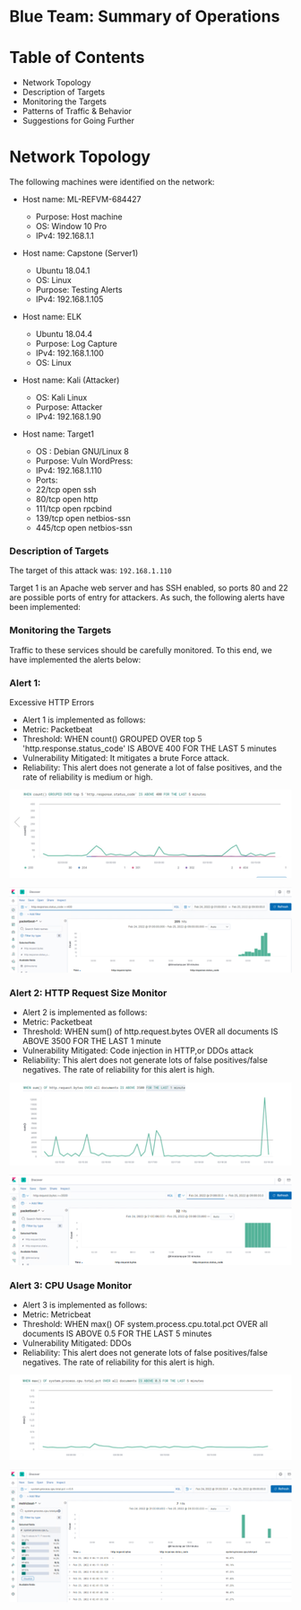  # Blue Team: Summary of Operations
 
# Table of Contents

- Network Topology
- Description of Targets
- Monitoring the Targets
- Patterns of Traffic & Behavior
- Suggestions for Going Further

# Network Topology

The following machines were identified on the network:

- Host name: ML-REFVM-684427
  - Purpose: Host machine
  - OS: Window 10 Pro
  - IPv4: 192.168.1.1

- Host name: Capstone (Server1) 
   - Ubuntu 18.04.1
   - OS: Linux
   - Purpose: Testing Alerts
   - IPv4: 192.168.1.105

          
- Host name: ELK 
  - Ubuntu 18.04.4
  - Purpose: Log Capture
  - IPv4: 192.168.1.100
  - OS: Linux


- Host name: Kali (Attacker)      
  - OS: Kali Linux 
  - Purpose: Attacker 
  - IPv4: 192.168.1.90


- Host name: Target1
  - OS : Debian GNU/Linux 8
  - Purpose: Vuln WordPress:
  - IPv4: 192.168.1.110
  - Ports: 
  - 22/tcp     open   ssh
  - 80/tcp     open   http
  - 111/tcp    open   rpcbind
  - 139/tcp   open   netbios-ssn
  - 445/tcp   open   netbios-ssn

### Description of Targets

The target of this attack was: `192.168.1.110`

Target 1 is an Apache web server and has SSH enabled, so ports 80 and 22 are possible ports of entry for attackers. As such, the following alerts have been implemented:

### Monitoring the Targets

Traffic to these services should be carefully monitored. To this end, we have implemented the alerts below:

### Alert 1: 

Excessive HTTP Errors
  - Alert 1 is implemented as follows:
  - Metric: Packetbeat
  - Threshold: WHEN count() GROUPED OVER top 5 'http.response.status_code' IS ABOVE 400 FOR THE LAST 5 minutes
  - Vulnerability Mitigated: It mitigates a brute Force attack.
  - Reliability: This alert does not generate a lot of false positives, and the rate of reliability is medium or high. 
 
![](Images/Alert%201%20Rules.png)

![](Images/Kibana%20Alert%201.png)



### Alert 2: HTTP Request Size Monitor
  - Alert 2 is implemented as follows:
  - Metric: Packetbeat
  - Threshold: WHEN sum() of http.request.bytes OVER all documents IS ABOVE 3500 FOR THE LAST 1 minute
  - Vulnerability Mitigated: Code injection in HTTP,or DDOs attack
  - Reliability: This alert does not generate lots of false positives/false negatives. The rate of reliability for this alert is high. 

![](Images/Alert%202%20rules.png)

![](Images/Kibana%20Alert%202.png)



### Alert 3: CPU Usage Monitor
  - Alert 3 is implemented as follows:
  - Metric: Metricbeat
  - Threshold: WHEN max() OF system.process.cpu.total.pct OVER all documents IS ABOVE 0.5 FOR THE LAST 5 minutes
  - Vulnerability Mitigated:  DDOs 
  - Reliability: This alert does not generate lots of false positives/false negatives. The rate of reliability for this alert is high.
  
![](Images/Alert%203%20Rules.png)

![](Images/Kibana%20Alert%203.png)












